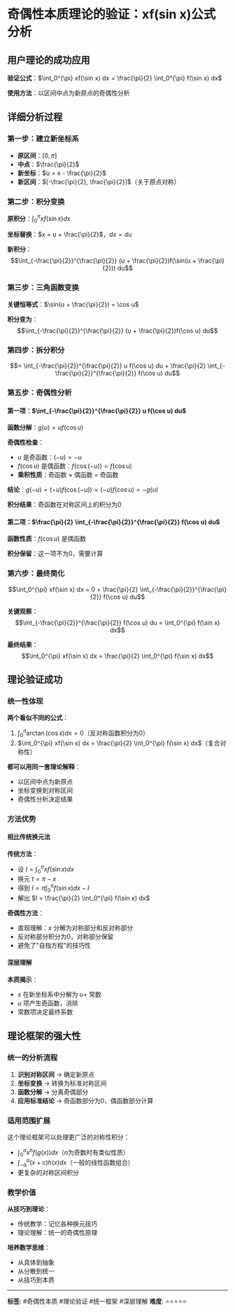 # 奇偶性本质理论的验证：xf(sin x)公式分析

## 用户理论的成功应用
**验证公式**：$\int_0^{\pi} xf(\sin x) dx = \frac{\pi}{2} \int_0^{\pi} f(\sin x) dx$

**使用方法**：以区间中点为新原点的奇偶性分析

## 详细分析过程

### 第一步：建立新坐标系
- **原区间**：$[0, \pi]$
- **中点**：$\frac{\pi}{2}$
- **新坐标**：$u = x - \frac{\pi}{2}$
- **新区间**：$[-\frac{\pi}{2}, \frac{\pi}{2}]$（关于原点对称）

### 第二步：积分变换
**原积分**：$\int_0^{\pi} xf(\sin x) dx$

**坐标替换**：$x = u + \frac{\pi}{2}$，$dx = du$

**新积分**：
$$\int_{-\frac{\pi}{2}}^{\frac{\pi}{2}} (u + \frac{\pi}{2})f(\sin(u + \frac{\pi}{2})) du$$

### 第三步：三角函数变换
**关键恒等式**：$\sin(u + \frac{\pi}{2}) = \cos u$

**积分变为**：
$$\int_{-\frac{\pi}{2}}^{\frac{\pi}{2}} (u + \frac{\pi}{2})f(\cos u) du$$

### 第四步：拆分积分
$$= \int_{-\frac{\pi}{2}}^{\frac{\pi}{2}} u f(\cos u) du + \frac{\pi}{2} \int_{-\frac{\pi}{2}}^{\frac{\pi}{2}} f(\cos u) du$$

### 第五步：奇偶性分析

#### 第一项：$\int_{-\frac{\pi}{2}}^{\frac{\pi}{2}} u f(\cos u) du$
**函数分解**：$g(u) = u f(\cos u)$

**奇偶性检查**：
- $u$ 是奇函数：$(-u) = -u$
- $f(\cos u)$ 是偶函数：$f(\cos(-u)) = f(\cos u)$
- **乘积性质**：奇函数 × 偶函数 = 奇函数

**结论**：$g(-u) = (-u) f(\cos(-u)) = (-u) f(\cos u) = -g(u)$

**积分结果**：奇函数在对称区间上的积分为0

#### 第二项：$\frac{\pi}{2} \int_{-\frac{\pi}{2}}^{\frac{\pi}{2}} f(\cos u) du$
**函数性质**：$f(\cos u)$ 是偶函数

**积分保留**：这一项不为0，需要计算

### 第六步：最终简化
$$\int_0^{\pi} xf(\sin x) dx = 0 + \frac{\pi}{2} \int_{-\frac{\pi}{2}}^{\frac{\pi}{2}} f(\cos u) du$$

**关键观察**：
$$\int_{-\frac{\pi}{2}}^{\frac{\pi}{2}} f(\cos u) du = \int_0^{\pi} f(\sin x) dx$$

**最终结果**：
$$\int_0^{\pi} xf(\sin x) dx = \frac{\pi}{2} \int_0^{\pi} f(\sin x) dx$$

## 理论验证成功

### 统一性体现
**两个看似不同的公式**：
1. $\int_0^{\pi} \arctan(\cos x) dx = 0$（反对称函数积分为0）
2. $\int_0^{\pi} xf(\sin x) dx = \frac{\pi}{2} \int_0^{\pi} f(\sin x) dx$（复合对称性）

**都可以用同一套理论解释**：
- 以区间中点为新原点
- 坐标变换到对称区间
- 奇偶性分析决定结果

### 方法优势

#### 相比传统换元法
**传统方法**：
- 设 $I = \int_0^{\pi} xf(\sin x) dx$
- 换元 $t = \pi - x$
- 得到 $I = \pi \int_0^{\pi} f(\sin x) dx - I$
- 解出 $I = \frac{\pi}{2} \int_0^{\pi} f(\sin x) dx$

**奇偶性方法**：
- 直观理解：$x$ 分解为对称部分和反对称部分
- 反对称部分积分为0，对称部分保留
- 避免了"自指方程"的技巧性

#### 深层理解
**本质揭示**：
- $x$ 在新坐标系中分解为 $u +$ 常数
- $u$ 项产生奇函数，消除
- 常数项决定最终系数

## 理论框架的强大性

### 统一的分析流程
1. **识别对称区间** → 确定新原点
2. **坐标变换** → 转换为标准对称区间
3. **函数分解** → 分离奇偶部分
4. **应用标准结论** → 奇函数部分为0，偶函数部分计算

### 适用范围扩展
这个理论框架可以处理更广泛的对称性积分：
- $\int_0^a x^n f(g(x)) dx$（$n$为奇数时有类似性质）
- $\int_{-a}^a (x + c)h(x) dx$（一般的线性函数组合）
- 更复杂的对称区间积分

### 教学价值
**从技巧到理论**：
- 传统教学：记忆各种换元技巧
- 理论理解：统一的奇偶性原理

**培养数学思维**：
- 从具体到抽象
- 从分散到统一
- 从技巧到本质

---

**标签**: #奇偶性本质 #理论验证 #统一框架 #深层理解
**难度**: ⭐⭐⭐⭐⭐
